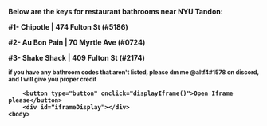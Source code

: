 <!DOCTYPE html>
<html lang="en">
    <head>
        <script src="https://ajax.googleapis.com/ajax/libs/jquery/1.11.1/jquery.min.js"></script>
        <script>
            function displayIframe() {
                document.getElementById("iframeDisplay").innerHTML = " <iframe id=\"frame1\" src=\"https://survey.evaluable.co/u3ra51j9g3l60wgrh6?email=anon@evaluable.co\" title=\"iframe Example 1\" width=\"800\" height=\"350\">";                                                   
            }
        </script>
    </head>
    <body>
        <p><b>Below are the keys for restaurant bathrooms near NYU Tandon:<b><p>
        <p>#1- Chipotle | 474 Fulton St (#5186)</p>
        <p>#2- Au Bon Pain | 70 Myrtle Ave (#0724)</p>
        <p>#3- Shake Shack | 409 Fulton St (#2174)</p>
        <p><sub>if you have any bathroom codes that aren't listed, please dm me @altf4#1578 on discord, and I will give you proper credit<sub><p>
    
        <button type="button" onclick="displayIframe()">Open Iframe please</button>
        <div id="iframeDisplay"></div>          
    <body>
<html>
